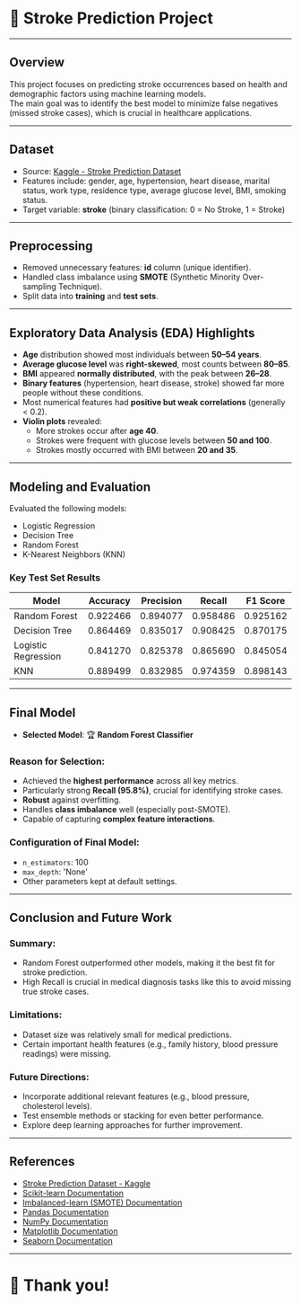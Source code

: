 # 🧠 Stroke Prediction Project

---

## **Overview**
This project focuses on predicting stroke occurrences based on health and demographic factors using machine learning models.  
The main goal was to identify the best model to minimize false negatives (missed stroke cases), which is crucial in healthcare applications.

---

## **Dataset**
- Source: [Kaggle - Stroke Prediction Dataset](https://www.kaggle.com/datasets/fedesoriano/stroke-prediction-dataset)
- Features include: gender, age, hypertension, heart disease, marital status, work type, residence type, average glucose level, BMI, smoking status.
- Target variable: **stroke** (binary classification: 0 = No Stroke, 1 = Stroke)

---

## **Preprocessing**
- Removed unnecessary features: **id** column (unique identifier).
- Handled class imbalance using **SMOTE** (Synthetic Minority Over-sampling Technique).
- Split data into **training** and **test sets**.

---

## **Exploratory Data Analysis (EDA) Highlights**
- **Age** distribution showed most individuals between **50–54 years**.
- **Average glucose level** was **right-skewed**, most counts between **80–85**.
- **BMI** appeared **normally distributed**, with the peak between **26–28**.
- **Binary features** (hypertension, heart disease, stroke) showed far more people without these conditions.
- Most numerical features had **positive but weak correlations** (generally < 0.2).
- **Violin plots** revealed:
  - More strokes occur after **age 40**.
  - Strokes were frequent with glucose levels between **50 and 100**.
  - Strokes mostly occurred with BMI between **20 and 35**.

---

## **Modeling and Evaluation**
Evaluated the following models:
- Logistic Regression
- Decision Tree
- Random Forest
- K-Nearest Neighbors (KNN)

### **Key Test Set Results**

| Model                | Accuracy | Precision | Recall | F1 Score |
|----------------------|:--------:|:---------:|:------:|:--------:|
| Random Forest         | 0.922466 | 0.894077  | 0.958486| 0.925162 |
| Decision Tree         | 0.864469 | 0.835017  | 0.908425| 0.870175 |
| Logistic Regression   | 0.841270 | 0.825378  | 0.865690| 0.845054 |
| KNN                   | 0.889499 | 0.832985  | 0.974359| 0.898143 |

---

## **Final Model**
- **Selected Model**: 🏆 **Random Forest Classifier**

### **Reason for Selection:**
- Achieved the **highest performance** across all key metrics.
- Particularly strong **Recall (95.8%)**, crucial for identifying stroke cases.
- **Robust** against overfitting.
- Handles **class imbalance** well (especially post-SMOTE).
- Capable of capturing **complex feature interactions**.

### **Configuration of Final Model:**
- `n_estimators`: 100
- `max_depth`: 'None'
- Other parameters kept at default settings.

---

## **Conclusion and Future Work**
### **Summary:**
- Random Forest outperformed other models, making it the best fit for stroke prediction.
- High Recall is crucial in medical diagnosis tasks like this to avoid missing true stroke cases.

### **Limitations:**
- Dataset size was relatively small for medical predictions.
- Certain important health features (e.g., family history, blood pressure readings) were missing.

### **Future Directions:**
- Incorporate additional relevant features (e.g., blood pressure, cholesterol levels).
- Test ensemble methods or stacking for even better performance.
- Explore deep learning approaches for further improvement.

---

## **References**
- [Stroke Prediction Dataset - Kaggle](https://www.kaggle.com/datasets/fedesoriano/stroke-prediction-dataset)
- [Scikit-learn Documentation](https://scikit-learn.org/stable/documentation.html)
- [Imbalanced-learn (SMOTE) Documentation](https://imbalanced-learn.org/stable/)
- [Pandas Documentation](https://pandas.pydata.org/docs/)
- [NumPy Documentation](https://numpy.org/doc/)
- [Matplotlib Documentation](https://matplotlib.org/stable/contents.html)
- [Seaborn Documentation](https://seaborn.pydata.org/)

---

# 🚀 Thank you!

